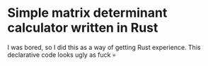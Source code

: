 # Simple matrix determinant calculator written in Rust
I was bored, so I did this as a way of getting Rust experience.
This declarative code looks ugly as fuck :skull: